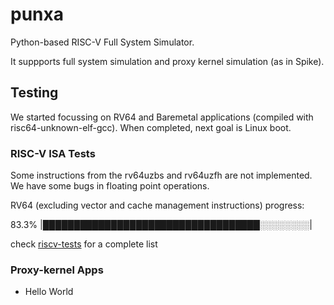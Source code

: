 # punxa
Python-based RISC-V Full System Simulator.

It suppports full system simulation and proxy kernel simulation (as in Spike).

## Testing

We started focussing on RV64 and Baremetal applications (compiled with risc64-unknown-elf-gcc).
When completed, next goal is Linux boot.

### RISC-V ISA Tests

Some instructions from the rv64uzbs and rv64uzfh are not implemented. 
We have some bugs in floating point operations.

RV64 (excluding vector and cache management instructions) progress: 

83.3% |███████████████████████████████████░░░░░░░░|

check [riscv-tests](https://github.com/davidcastells/punxa/blob/main/test/riscv-tests/README.md) for a complete list

### Proxy-kernel Apps

- Hello World
